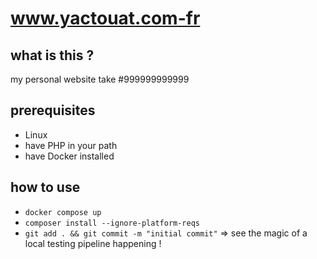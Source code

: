 # www.yactouat.com-fr

## what is this ?

my personal website take #999999999999

## prerequisites

- Linux
- have PHP in your path
- have Docker installed

## how to use

- `docker compose up`
- `composer install --ignore-platform-reqs`
- `git add . && git commit -m "initial commit"` => see the magic of a local testing pipeline happening !
